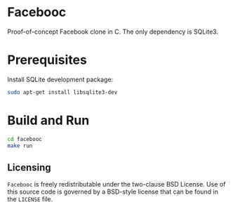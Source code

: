 # Facebooc

Proof-of-concept Facebook clone in C.
The only dependency is SQLite3.

# Prerequisites
Install SQLite development package:
```bash
sudo apt-get install libsqlite3-dev
```

# Build and Run
```bash
cd facebooc
make run
```

Licensing
---------
`Facebooc` is freely redistributable under the two-clause BSD License.
Use of this source code is governed by a BSD-style license that can be found
in the `LICENSE` file.
